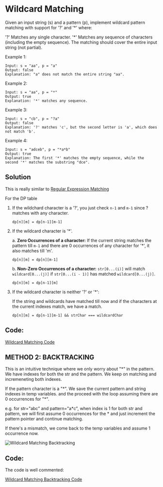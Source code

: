 # Wildcard Matching

Given an input string (s) and a pattern (p), implement wildcard pattern matching with support for '?' and '\*' where:

'?' Matches any single character.
'\*' Matches any sequence of characters (including the empty sequence).
The matching should cover the entire input string (not partial).

Example 1:

```
Input: s = "aa", p = "a"
Output: false
Explanation: "a" does not match the entire string "aa".
```

Example 2:

```
Input: s = "aa", p = "*"
Output: true
Explanation: '*' matches any sequence.
```

Example 3:

```
Input: s = "cb", p = "?a"
Output: false
Explanation: '?' matches 'c', but the second letter is 'a', which does not match 'b'.
```

Example 4:

```
Input: s = "adceb", p = "*a*b"
Output: true
Explanation: The first '*' matches the empty sequence, while the second '*' matches the substring "dce".
```

## Solution

This is really similar to [Regular Expression Matching](./Regular-Expression-Matching.md)

For the DP table

1. If the wildchard character is a '?', you just check `n-1` and `m-1` since ? matches with any character.

   `dp[n][m] = dp[n-1][m-1]`

2. If the wildcard character is '\*'.

   a. **Zero Occurrences of a character:** If the current string matches the pattern till `m-1` and there are 0 occurrences of any character for '\*', it also matches till 'm'.

   `dp[n][m] = dp[n][m-1]`

   b. **Non-Zero Occurrences of a character:** `str[0...(i)]` will match `wildcard[0...(j)]` if `str[0...(i - 1)]` has matched `wildcard[0...(j)]`.

   `dp[n][m] = dp[n-1][m]`

3. If the wildcard character is neither '?' or '\*':

   If the string and wildcards have matched till now and if the characters at the current indexes match, we have a match.

   `dp[n][m] = dp[n-1][m-1] && strChar === wildcardChar`

## Code:

[Wildcard Matching Code](../Advanced-String-DP/wildcard-matching.js)

## METHOD 2: BACKTRACKING

This is an intuitive technique where we only worry about "\*" in the pattern. We have indexes for both the str and the pattern. We keep on matching and incremeneting both indexes.

If the pattern character is a "\*". We save the current pattern and string indexes in temp variables. and the proceed with the loop assuming there are 0 occurrences for "\*".

e.g. for str="abc" and pattern="a\*c", when index is 1 for both str and pattern, we will first assume 0 occurrences for the \* and just increment the pattern pointer and continue matching.

If there's a mismatch, we come back to the temp variables and assume 1 occurrence now.

![Wildcard Matching Backtracking](https://leetcode.com/problems/wildcard-matching/Figures/44/backtrack.png)

## Code:

The code is well commented:

[Wildcard Matching Backtracking Code](../Advanced-String-DP/wildcard-matching-backtracking.js)
